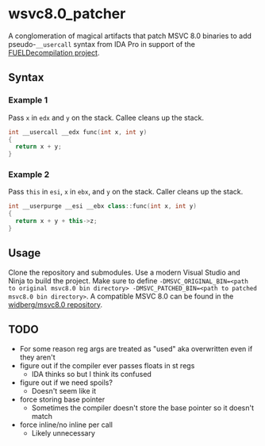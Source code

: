 # wsvc8.0_patcher

A conglomeration of magical artifacts that patch MSVC 8.0 binaries to add pseudo-`__usercall` syntax from IDA Pro in support of the [FUELDecompilation project](https://github.com/widberg/FUELDecompilation).

## Syntax

### Example 1

Pass `x` in `edx` and `y` on the stack. Callee cleans up the stack.

```cpp
int __usercall __edx func(int x, int y)
{
  return x + y;
}
```

### Example 2

Pass `this` in `esi`, `x` in `ebx`, and `y` on the stack. Caller cleans up the stack.

```cpp
int __userpurge __esi __ebx class::func(int x, int y)
{
  return x + y + this->z;
}
```

## Usage

Clone the repository and submodules. Use a modern Visual Studio and Ninja to build the project. Make sure to define `-DMSVC_ORIGINAL_BIN=<path to original msvc8.0 bin directory> -DMSVC_PATCHED_BIN=<path to patched msvc8.0 bin directory>`. A compatible MSVC 8.0 can be found in the [widberg/msvc8.0 repository](https://github.com/widberg/msvc8.0).

## TODO

* For some reason reg args are treated as "used" aka overwritten even if they aren't
* figure out if the compiler ever passes floats in st regs
  - IDA thinks so but I think its confused
* figure out if we need spoils?
  - Doesn't seem like it
* force storing base pointer
  - Sometimes the compiler doesn't store the base pointer so it doesn't match
* force inline/no inline per call
  - Likely unnecessary
